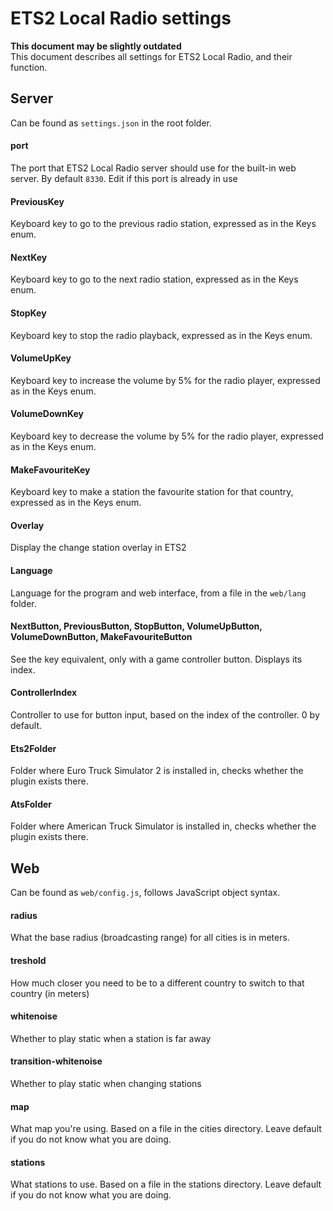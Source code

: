 # ETS2 Local Radio settings
**This document may be slightly outdated**  
This document describes all settings for ETS2 Local Radio, and their function.

## Server

Can be found as `settings.json` in the root folder.

#### port
The port that ETS2 Local Radio server should use for the built-in web server. 
By default `8330`. Edit if this port is already in use

#### PreviousKey
Keyboard key to go to the previous radio station, expressed as in the Keys enum.

#### NextKey
Keyboard key to go to the next radio station, expressed as in the Keys enum.

#### StopKey
Keyboard key to stop the radio playback, expressed as in the Keys enum.

#### VolumeUpKey
Keyboard key to increase the volume by 5% for the radio player, expressed as in the Keys enum.

#### VolumeDownKey
Keyboard key to decrease the volume by 5% for the radio player, expressed as in the Keys enum.

#### MakeFavouriteKey
Keyboard key to make a station the favourite station for that country, expressed as in the Keys enum.

#### Overlay
Display the change station overlay in ETS2

#### Language
Language for the program and web interface, from a file in the `web/lang` folder.

#### NextButton, PreviousButton, StopButton, VolumeUpButton, VolumeDownButton, MakeFavouriteButton
See the key equivalent, only with a game controller button. Displays its index.

#### ControllerIndex
Controller to use for button input, based on the index of the controller. 0 by default.

#### Ets2Folder
Folder where Euro Truck Simulator 2 is installed in, checks whether the plugin exists there.

#### AtsFolder
Folder where American Truck Simulator is installed in, checks whether the plugin exists there.

## Web
Can be found as `web/config.js`, follows JavaScript object syntax.

#### radius
What the base radius (broadcasting range) for all cities is in meters.

#### treshold
How much closer you need to be to a different country to switch to that country (in meters)

#### whitenoise
Whether to play static when a station is far away

#### transition-whitenoise
Whether to play static when changing stations

#### map
What map you're using. Based on a file in the cities directory. Leave default if you do not know what you are doing.

#### stations
What stations to use. Based on a file in the stations directory. Leave default if you do not know what you are doing.
